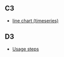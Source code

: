 ## C3
* [line chart (timeseries)](#)

## D3
* [Usage steps](https://github.com/hovermind/Jvis/blob/master/d3-usage_steps.md)
